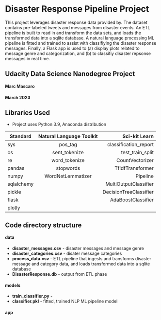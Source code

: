 # Disaster Response Pipeline Project
This project leverages disaster response data provided by. The dataset contains pre-labeled tweets and messages from disaster events. An ETL pipeline is built to read in and transform the data sets, and loads the transformed data into a sqlite database. A natural language processing ML pipeline is fitted and trained to assist with classifiying the disaster response messages. Finally, a Flask app is used to (a) display plots related to message genre and categorization, and (b) to classifiy disaster repsonse messages in real time.

## Udacity Data Science Nanodegree Project
#### Marc Mascaro
#### March 2023

## Libraries Used
- Project uses Python 3.9, Anaconda distribution

| Standard   | Natural Language Toolkit  | Sci-kit Learn          |
| -----------|:-------------------------:| ----------------------:|
| sys        | pos_tag                   | classification_report  |
| os         | sent_tokenize             | test_train_split       |
| re         | word_tokenize             | CountVectorizer        |
| pandas     | stopwords                 | TfidfTransformer       |
| numpy      | WordNetLemmatizer         | Pipeline               |
| sqlalchemy |                           | MultiOutputClassifier  |
| pickle     |                           | DecisionTreeClassifier |
| flask      |                           | AdaBoostClassifier     |
| plotly     |                           |                        |

## Code directory structure
#### data
- **disaster_messages.csv** - disaster messages and message genre
- **disaster_categories.csv** - disater message categories
- **process_data.csv** - ETL pipeline that ingests and transforms disaster message and category data, and loads transformed data into a sqlite database
- **DisasterResponse.db** - output from ETL phase

#### models
- **train_classifier.py** - 
- **classifier.pkl** - fitted, trained NLP  ML pipeline model

#### app


